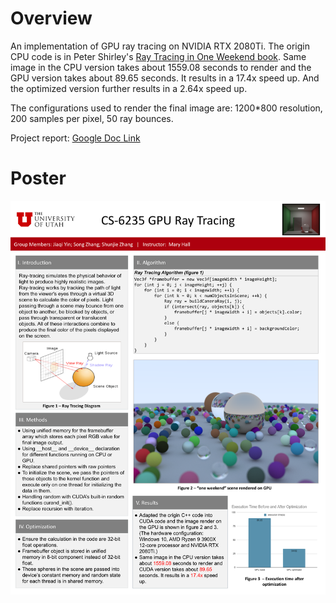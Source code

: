 # Overview
An implementation of GPU ray tracing on NVIDIA RTX 2080Ti. The origin CPU code is in Peter Shirley's
[Ray Tracing in One Weekend book](https://raytracing.github.io/books/RayTracingInOneWeekend.html).
Same image in the CPU version takes about 1559.08 seconds to render and the GPU version takes about 89.65 seconds. 
It results in a 17.4x speed up. And the optimized version further results in a 2.64x speed up.  
  
The configurations used to render the final image are: 1200*800 resolution, 200 samples per pixel, 50 ray bounces.
  
Project report: [Google Doc Link](https://docs.google.com/document/d/1Vn1uWVYVuFz_-aaSXAt4Z4GZcK2T2EoMx00ITAH-ADI/edit)

# Poster
![alt text](https://github.com/guiqi134/CS6235_GPU_RayTracing/blob/master/CS6235_Poster.png?raw=true)
